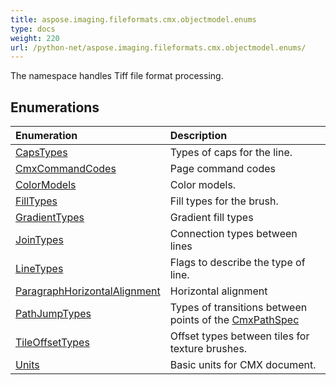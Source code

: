 ```yaml
---
title: aspose.imaging.fileformats.cmx.objectmodel.enums
type: docs
weight: 220
url: /python-net/aspose.imaging.fileformats.cmx.objectmodel.enums/
---
```



The namespace handles Tiff file format processing.

## **Enumerations**
|**Enumeration**|**Description**|
| :- | :- |
|[CapsTypes](/imaging/python-net/aspose.imaging.fileformats.cmx.objectmodel.enums/capstypes/)|Types of caps for the line.|
|[CmxCommandCodes](/imaging/python-net/aspose.imaging.fileformats.cmx.objectmodel.enums/cmxcommandcodes/)|Page command codes|
|[ColorModels](/imaging/python-net/aspose.imaging.fileformats.cmx.objectmodel.enums/colormodels/)|Color models.|
|[FillTypes](/imaging/python-net/aspose.imaging.fileformats.cmx.objectmodel.enums/filltypes/)|Fill types for the brush.|
|[GradientTypes](/imaging/python-net/aspose.imaging.fileformats.cmx.objectmodel.enums/gradienttypes/)|Gradient fill types|
|[JoinTypes](/imaging/python-net/aspose.imaging.fileformats.cmx.objectmodel.enums/jointypes/)|Connection types between lines|
|[LineTypes](/imaging/python-net/aspose.imaging.fileformats.cmx.objectmodel.enums/linetypes/)|Flags to describe the type of line.|
|[ParagraphHorizontalAlignment](/imaging/python-net/aspose.imaging.fileformats.cmx.objectmodel.enums/paragraphhorizontalalignment/)|Horizontal alignment|
|[PathJumpTypes](/imaging/python-net/aspose.imaging.fileformats.cmx.objectmodel.enums/pathjumptypes/)|Types of transitions between points of the [CmxPathSpec](/imaging/python-net/aspose.imaging.fileformats.cmx.objectmodel.specs/cmxpathspec/)|
|[TileOffsetTypes](/imaging/python-net/aspose.imaging.fileformats.cmx.objectmodel.enums/tileoffsettypes/)|Offset types between tiles for texture brushes.|
|[Units](/imaging/python-net/aspose.imaging.fileformats.cmx.objectmodel.enums/units/)|Basic units for CMX document.|
